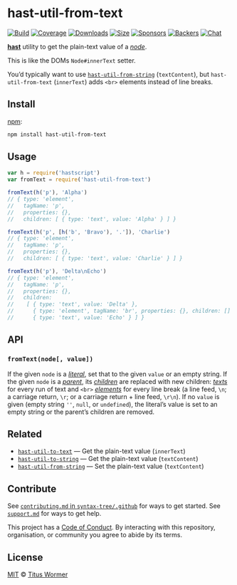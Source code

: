 # hast-util-from-text

[![Build][build-badge]][build]
[![Coverage][coverage-badge]][coverage]
[![Downloads][downloads-badge]][downloads]
[![Size][size-badge]][size]
[![Sponsors][sponsors-badge]][collective]
[![Backers][backers-badge]][collective]
[![Chat][chat-badge]][chat]

[**hast**][hast] utility to get the plain-text value of a [*node*][node].

This is like the DOMs `Node#innerText` setter.

You’d typically want to use [`hast-util-from-string`][from-string]
(`textContent`), but `hast-util-from-text` (`innerText`) adds `<br>` elements
instead of line breaks.

## Install

[npm][]:

```sh
npm install hast-util-from-text
```

## Usage

```js
var h = require('hastscript')
var fromText = require('hast-util-from-text')

fromText(h('p'), 'Alpha')
// { type: 'element',
//   tagName: 'p',
//   properties: {},
//   children: [ { type: 'text', value: 'Alpha' } ] }

fromText(h('p', [h('b', 'Bravo'), '.']), 'Charlie')
// { type: 'element',
//   tagName: 'p',
//   properties: {},
//   children: [ { type: 'text', value: 'Charlie' } ] }

fromText(h('p'), 'Delta\nEcho')
// { type: 'element',
//   tagName: 'p',
//   properties: {},
//   children:
//    [ { type: 'text', value: 'Delta' },
//      { type: 'element', tagName: 'br', properties: {}, children: [] },
//      { type: 'text', value: 'Echo' } ] }
```

## API

### `fromText(node[, value])`

If the given `node` is a [*literal*][literal], set that to the given `value` or
an empty string.
If the given `node` is a [*parent*][parent], its [*children*][child] are
replaced with new children: [*texts*][text] for every run of text and `<br>`
[*elements*][element] for every line break (a line feed, `\n`; a carriage
return, `\r`; or a carriage return + line feed, `\r\n`).
If no `value` is given (empty string `''`, `null`, or `undefined`), the
literal’s value is set to an empty string or the parent’s children are removed.

## Related

*   [`hast-util-to-text`](https://github.com/syntax-tree/hast-util-to-text)
    — Get the plain-text value (`innerText`)
*   [`hast-util-to-string`](https://github.com/rehypejs/rehype-minify/tree/master/packages/hast-util-to-string)
    — Get the plain-text value (`textContent`)
*   [`hast-util-from-string`][from-string]
    — Set the plain-text value (`textContent`)

## Contribute

See [`contributing.md` in `syntax-tree/.github`][contributing] for ways to get
started.
See [`support.md`][support] for ways to get help.

This project has a [Code of Conduct][coc].
By interacting with this repository, organisation, or community you agree to
abide by its terms.

## License

[MIT][license] © [Titus Wormer][author]

<!-- Definitions -->

[build-badge]: https://img.shields.io/travis/syntax-tree/hast-util-from-text.svg

[build]: https://travis-ci.org/syntax-tree/hast-util-from-text

[coverage-badge]: https://img.shields.io/codecov/c/github/syntax-tree/hast-util-from-text.svg

[coverage]: https://codecov.io/github/syntax-tree/hast-util-from-text

[downloads-badge]: https://img.shields.io/npm/dm/hast-util-from-text.svg

[downloads]: https://www.npmjs.com/package/hast-util-from-text

[size-badge]: https://img.shields.io/bundlephobia/minzip/hast-util-from-text.svg

[size]: https://bundlephobia.com/result?p=hast-util-from-text

[sponsors-badge]: https://opencollective.com/unified/sponsors/badge.svg

[backers-badge]: https://opencollective.com/unified/backers/badge.svg

[collective]: https://opencollective.com/unified

[chat-badge]: https://img.shields.io/badge/join%20the%20community-on%20spectrum-7b16ff.svg

[chat]: https://spectrum.chat/unified/syntax-tree

[npm]: https://docs.npmjs.com/cli/install

[license]: license

[author]: https://wooorm.com

[contributing]: https://github.com/syntax-tree/.github/blob/master/contributing.md

[support]: https://github.com/syntax-tree/.github/blob/master/support.md

[coc]: https://github.com/syntax-tree/.github/blob/master/code-of-conduct.md

[from-string]: https://github.com/rehypejs/rehype-minify/tree/master/packages/hast-util-from-string

[literal]: https://github.com/syntax-tree/unist#literal

[parent]: https://github.com/syntax-tree/unist#parent

[child]: https://github.com/syntax-tree/unist#child

[hast]: https://github.com/syntax-tree/hast

[node]: https://github.com/syntax-tree/hast#nodes

[text]: https://github.com/syntax-tree/hast#text

[element]: https://github.com/syntax-tree/hast#element
